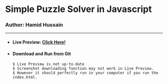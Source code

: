 # Simple Puzzle Solver in Javascript
### Author: Hamid Hussain
---

- #### Live Preview: [Click Here!](https://codepen.io/mhamid49/full/QWbzYXa)

- #### Download and Run from Git

      $ Live Preview is not up-to-date
      $ Screenshot downloading function may not work in Live Preview.
      $ However it should perfectly run in your computer if you run the index.html.
      
